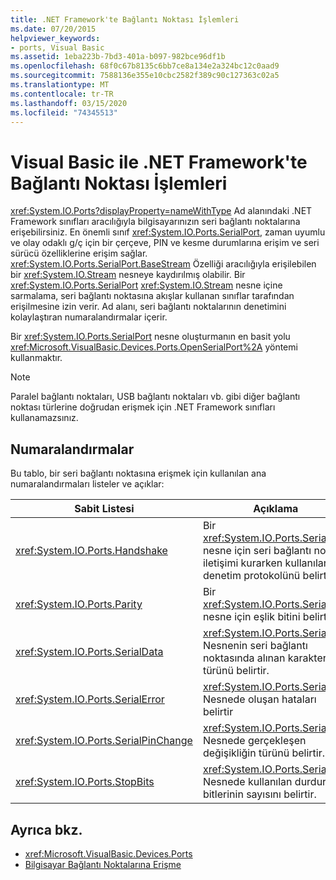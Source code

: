 ```yaml
---
title: .NET Framework'te Bağlantı Noktası İşlemleri
ms.date: 07/20/2015
helpviewer_keywords:
- ports, Visual Basic
ms.assetid: 1eba223b-7bd3-401a-b097-982bce96df1b
ms.openlocfilehash: 68f0c67b8135c6bb7ce8a134e2a324bc12c0aad9
ms.sourcegitcommit: 7588136e355e10cbc2582f389c90c127363c02a5
ms.translationtype: MT
ms.contentlocale: tr-TR
ms.lasthandoff: 03/15/2020
ms.locfileid: "74345513"
---
```

# <a name="port-operations-in-the-net-framework-with-visual-basic"></a>Visual Basic ile .NET Framework'te Bağlantı Noktası İşlemleri

<xref:System.IO.Ports?displayProperty=nameWithType> Ad alanındaki .NET Framework sınıfları aracılığıyla bilgisayarınızın seri bağlantı noktalarına erişebilirsiniz. En önemli sınıf <xref:System.IO.Ports.SerialPort>, zaman uyumlu ve olay odaklı g/ç için bir çerçeve, PIN ve kesme durumlarına erişim ve seri sürücü özelliklerine erişim sağlar. <xref:System.IO.Ports.SerialPort.BaseStream> Özelliği aracılığıyla erişilebilen bir <xref:System.IO.Stream> nesneye kaydırılmış olabilir. Bir <xref:System.IO.Ports.SerialPort> <xref:System.IO.Stream> nesne içine sarmalama, seri bağlantı noktasına akışlar kullanan sınıflar tarafından erişilmesine izin verir. Ad alanı, seri bağlantı noktalarının denetimini kolaylaştıran numaralandırmalar içerir.

Bir <xref:System.IO.Ports.SerialPort> nesne oluşturmanın en basit yolu <xref:Microsoft.VisualBasic.Devices.Ports.OpenSerialPort%2A> yöntemi kullanmaktır.

> [!NOTE]
> Paralel bağlantı noktaları, USB bağlantı noktaları vb. gibi diğer bağlantı noktası türlerine doğrudan erişmek için .NET Framework sınıfları kullanamazsınız.

## <a name="enumerations"></a>Numaralandırmalar

Bu tablo, bir seri bağlantı noktasına erişmek için kullanılan ana numaralandırmaları listeler ve açıklar:

|Sabit Listesi|Açıklama|
|---|---|
|<xref:System.IO.Ports.Handshake>|Bir <xref:System.IO.Ports.SerialPort> nesne için seri bağlantı noktası iletişimi kurarken kullanılan denetim protokolünü belirtir.|
|<xref:System.IO.Ports.Parity>|Bir <xref:System.IO.Ports.SerialPort> nesne için eşlik bitini belirtir.|
|<xref:System.IO.Ports.SerialData>|<xref:System.IO.Ports.SerialPort> Nesnenin seri bağlantı noktasında alınan karakter türünü belirtir.|
|<xref:System.IO.Ports.SerialError>|<xref:System.IO.Ports.SerialPort> Nesnede oluşan hataları belirtir|
|<xref:System.IO.Ports.SerialPinChange>|<xref:System.IO.Ports.SerialPort> Nesnede gerçekleşen değişikliğin türünü belirtir.|
|<xref:System.IO.Ports.StopBits>|<xref:System.IO.Ports.SerialPort> Nesnede kullanılan durdurma bitlerinin sayısını belirtir.|

## <a name="see-also"></a>Ayrıca bkz.

- <xref:Microsoft.VisualBasic.Devices.Ports>
- [Bilgisayar Bağlantı Noktalarına Erişme](../../../../visual-basic/developing-apps/programming/computer-resources/accessing-the-computer-s-ports.md)

